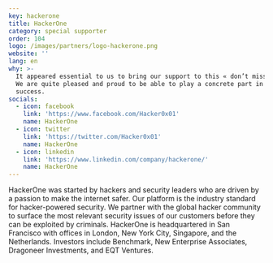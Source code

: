 ```yaml
---
key: hackerone
title: HackerOne
category: special supporter
order: 104
logo: /images/partners/logo-hackerone.png
website: ''
lang: en
why: >-
  It appeared essential to us to bring our support to this « don’t miss » event.
  We are quite pleased and proud to be able to play a concrete part in its
  success.  
socials:
  - icon: facebook
    link: 'https://www.facebook.com/Hacker0x01'
    name: HackerOne
  - icon: twitter
    link: 'https://twitter.com/Hacker0x01'
    name: HackerOne
  - icon: linkedin
    link: 'https://www.linkedin.com/company/hackerone/'
    name: HackerOne
---
```

HackerOne was started by hackers and security leaders who are driven by a passion to make the internet safer. Our platform is the industry standard for hacker-powered security. We partner with the global hacker community to surface the most relevant security issues of our customers before they can be exploited by criminals. HackerOne is headquartered in San Francisco with offices in London, New York City, Singapore, and the Netherlands. Investors include Benchmark, New Enterprise Associates, Dragoneer Investments, and EQT Ventures.
